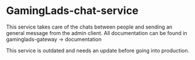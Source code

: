 # GamingLads-chat-service
This service takes care of the chats between people and sending an general message from the admin client.
All documentation can be found in gaminglads-gateway -> documentation

This service is outdated and needs an update before going into production.
